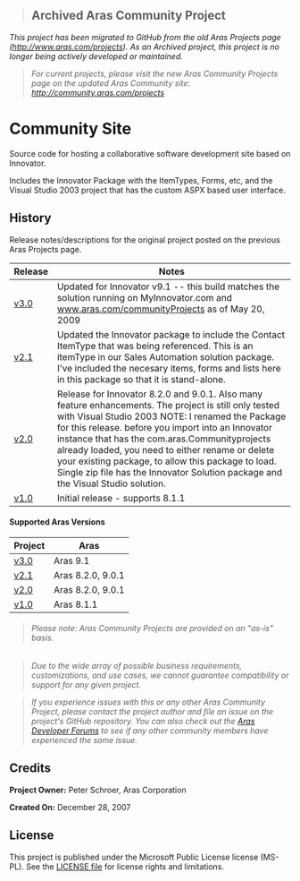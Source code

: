 >## Archived Aras Community Project
*This project has been migrated to GitHub from the old Aras Projects page (http://www.aras.com/projects). As an Archived project, this project is no longer being actively developed or maintained.*

>*For current projects, please visit the new Aras Community Projects page on the updated Aras Community site: http://community.aras.com/projects*

# Community Site

Source code for hosting a collaborative software development site based on Innovator.

Includes the Innovator Package with the ItemTypes, Forms, etc, and the Visual Studio 2003 project that has the custom ASPX based user interface.

## History

Release notes/descriptions for the original project posted on the previous Aras Projects page.

Release | Notes
--------|--------
[v3.0](https://github.com/ArasLabs/community-site-example/releases/tag/v3.0) | Updated for Innovator v9.1 -- this build matches the solution running on MyInnovator.com and www.aras.com/communityProjects as of May 20, 2009
[v2.1](https://github.com/ArasLabs/community-site-example/releases/tag/v2.1) | Updated the Innovator package to include the Contact ItemType that was being referenced. This is an itemType in our Sales Automation solution package. I've included the necesary items, forms and lists here in this package so that it is stand-alone.
[v2.0](https://github.com/ArasLabs/community-site-example/releases/tag/v2.0) | Release for Innovator 8.2.0 and 9.0.1. Also many feature enhancements. The project is still only tested with Visual Studio 2003 NOTE: I renamed the Package for this release. before you import into an Innovator instance that has the com.aras.Communityprojects already loaded, you need to either rename or delete your existing package, to allow this package to load. Single zip file has the Innovator Solution package and the Visual Studio solution.
[v1.0](https://github.com/ArasLabs/community-site-example/releases/tag/v1.0) | Initial release - supports 8.1.1

#### Supported Aras Versions

Project | Aras
--------|------
[v3.0](https://github.com/ArasLabs/community-site-example/releases/tag/v3.0) | Aras 9.1
[v2.1](https://github.com/ArasLabs/community-site-example/releases/tag/v2.1) | Aras 8.2.0, 9.0.1
[v2.0](https://github.com/ArasLabs/community-site-example/releases/tag/v2.0) | Aras 8.2.0, 9.0.1
[v1.0](https://github.com/ArasLabs/community-site-example/releases/tag/v1.0) | Aras 8.1.1

> ###### *Please note: Aras Community Projects are provided on an "as-is" basis.*

>*Due to the wide array of possible business requirements, customizations, and use cases, we cannot guarantee compatibility or support for any given project.*

>*If you experience issues with this or any other Aras Community Project, please contact the project author and file an issue on the project's GitHub repository. You can also check out the [Aras Developer Forums](http://community.aras.com/forums/) to see if any other community members have experienced the same issue.*

## Credits

**Project Owner:** Peter Schroer, Aras Corporation

**Created On:** December 28, 2007

## License

This project is published under the Microsoft Public License license (MS-PL). See the [LICENSE file](./LICENSE.md) for license rights and limitations.
